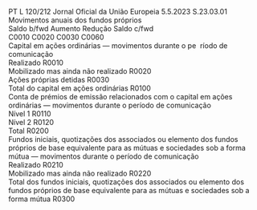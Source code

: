 PT  L 120/212 Jornal Oficial da União Europeia 5.5.2023
 S.23.03.01  
Movimentos anuais dos fundos próprios  
Saldo b/fwd  Aumento  Redução  Saldo c/fwd  
C0010  C0020  C0030  C0060  
Capital em ações ordinárias — movimentos durante o pe ­
ríodo de comunicação  
Realizado  R0010  
Mobilizado mas ainda não realizado  R0020  
Ações próprias detidas  R0030  
Total do capital em ações ordinárias  R0100  
Conta de prémios de emissão relacionados com o capital 
em ações ordinárias — movimentos durante o período de 
comunicação  
Nível 1  R0110  
Nível 2  R0120  
Total  R0200  
Fundos iniciais, quotizações dos associados ou elemento 
dos fundos próprios de base equivalente para as mútuas e 
sociedades sob a forma mútua — movimentos durante o 
período de comunicação  
Realizado  R0210  
Mobilizado mas ainda não realizado  R0220  
Total dos fundos iniciais, quotizações dos associados ou 
elemento dos fundos próprios de base equivalente para as 
mútuas e sociedades sob a forma mútua  R0300